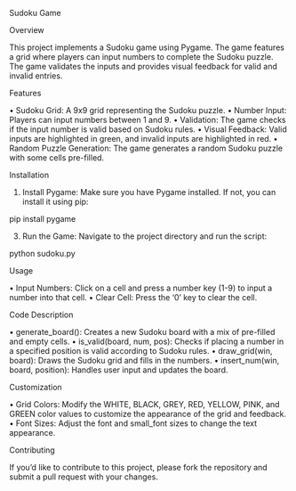 Sudoku Game

Overview

This project implements a Sudoku game using Pygame. The game features a grid where players can input numbers to complete the Sudoku puzzle. The game validates the inputs and provides visual feedback for valid and invalid entries.

Features

 • Sudoku Grid: A 9x9 grid representing the Sudoku puzzle.
 • Number Input: Players can input numbers between 1 and 9.
 • Validation: The game checks if the input number is valid based on Sudoku rules.
 • Visual Feedback: Valid inputs are highlighted in green, and invalid inputs are highlighted in red.
 • Random Puzzle Generation: The game generates a random Sudoku puzzle with some cells pre-filled.

Installation

 1. Install Pygame: Make sure you have Pygame installed. If not, you can install it using pip:

pip install pygame


 3. Run the Game: Navigate to the project directory and run the script:

python sudoku.py


Usage

 • Input Numbers: Click on a cell and press a number key (1-9) to input a number into that cell.
 • Clear Cell: Press the ‘0’ key to clear the cell.

Code Description

 • generate_board(): Creates a new Sudoku board with a mix of pre-filled and empty cells.
 • is_valid(board, num, pos): Checks if placing a number in a specified position is valid according to Sudoku rules.
 • draw_grid(win, board): Draws the Sudoku grid and fills in the numbers.
 • insert_num(win, board, position): Handles user input and updates the board.

Customization

 • Grid Colors: Modify the WHITE, BLACK, GREY, RED, YELLOW, PINK, and GREEN color values to customize the appearance of the grid and feedback.
 • Font Sizes: Adjust the font and small_font sizes to change the text appearance.

Contributing

If you’d like to contribute to this project, please fork the repository and submit a pull request with your changes.